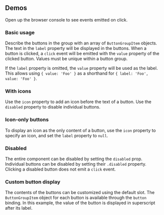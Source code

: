 <script setup>
import BasicButtonGroup from '@/../component-demos/button-group/examples/BasicButtonGroup.vue';
import DisabledButtonGroup from '@/../component-demos/button-group/examples/DisabledButtonGroup.vue';
import ButtonGroupWithIcons from '@/../component-demos/button-group/examples/ButtonGroupWithIcons.vue';
import IconOnlyButtonGroup from '@/../component-demos/button-group/examples/IconOnlyButtonGroup.vue';
import ButtonGroupWithSlot from '@/../component-demos/button-group/examples/ButtonGroupWithSlot.vue';
</script>

## Demos

Open up the browser console to see events emitted on click.

### Basic usage
Describe the buttons in the group with an array of `ButtonGroupItem` objects. The text in the
`label` property will be displayed in the buttons. When a button is clicked, a `click` event
will be emitted with the `value` property of the clicked button. Values must be unique within a
button group.

If the `label` property is omitted, the `value` property will be used as the label. This allows
using `{ value: 'Foo' }` as a shorthand for `{ label: 'Foo', value: 'Foo' }`.

<cdx-demo-wrapper>
<template v-slot:demo>
<basic-button-group />
</template>

<template v-slot:code>

<<< @/../component-demos/button-group/examples/BasicButtonGroup.vue

</template>
</cdx-demo-wrapper>

### With icons
Use the `icon` property to add an icon before the text of a button. Use the `disabled` property
to disable individual buttons.

<cdx-demo-wrapper>
<template v-slot:demo>
<button-group-with-icons />
</template>

<template v-slot:code>

<<< @/../component-demos/button-group/examples/ButtonGroupWithIcons.vue

</template>
</cdx-demo-wrapper>

### Icon-only buttons
To display an icon as the only content of a button, use the `icon` property to specify an icon, and
set the `label` property to `null`.

<cdx-demo-wrapper>
<template v-slot:demo>
<icon-only-button-group />
</template>

<template v-slot:code>

<<< @/../component-demos/button-group/examples/IconOnlyButtonGroup.vue

</template>
</cdx-demo-wrapper>

### Disabled
The entire component can be disabled by setting the `disabled` prop. Individual buttons can be
disabled by setting their `.disabled` property. Clicking a disabled button does not emit a `click`
event.

<cdx-demo-wrapper>
<template v-slot:demo>
<disabled-button-group />
</template>

<template v-slot:code>

<<< @/../component-demos/button-group/examples/DisabledButtonGroup.vue

</template>
</cdx-demo-wrapper>

### Custom button display
The contents of the buttons can be customized using the default slot. The `ButtonGroupItem` object
for each button is available through the `button` binding. In this example, the value of the button
is displayed in superscript after its label.

<cdx-demo-wrapper>
<template v-slot:demo>
<button-group-with-slot />
</template>

<template v-slot:code>

<<< @/../component-demos/button-group/examples/ButtonGroupWithSlot.vue

</template>
</cdx-demo-wrapper>